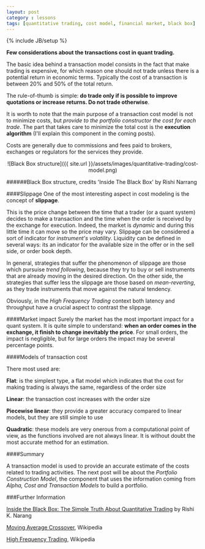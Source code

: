 ```yaml
---
layout: post
category : lessons
tags: [quantitative trading, cost model, financial market, black box]
---
```

{% include JB/setup %}

**Few considerations about the transactions cost in quant trading.**

<!--more-->

The basic idea behind a transaction model consists in the fact that make trading is expensive, for which reason one should not trade unless there is a potential return in economic terms. Typically the cost of a transaction is between 20% and 50% of the total return. 

The rule-of-thumb is simple: **do trade only if is possible to improve quotations or increase returns. Do not trade otherwise**. 

It is worth to note that the main purpose of a transaction cost model is not to minimize costs, but *provide to the portfolio constructor the cost for each trade*. The part that takes care to minimize the total cost is the **execution algorithm** (I'll explain this component in the coming posts). 

Costs are generally due to commissions and fees paid to brokers, exchanges or regulators for the services they provide. 

<div style="text-align:center" markdown="1">
![Black Box structure]({{ site.url }}/assets/images/quantitative-trading/cost-model.png)
</div>

######Black Box structure, credits 'Inside The Black Box' by Rishi Narrang

####Slippage
One of the most interesting aspect in cost modeling is the concept of **slippage**.

This is the price change between the time that a trader (or a quant system) decides to make a transaction and the time when the order is received by the exchange for execution. Indeed, the market is *dynamic* and during this little time it can move so the price may vary. Slippage can be considered a sort of indicator for *instrument's volatility*. Liquidity can be defined in several ways: its an indicator for the available size in the offer or in the sell side, or order book depth.

In general, strategies that suffer the phenomenon of slippage are those which pursuise *trend following*, because they try to buy or sell instruments that are already moving in the desired direction.
On the other side, the strategies that suffer less the slippage are those based on *mean-reverting*, as they trade instruments that move against the natural tendency.

Obviously, in the *High Frequency Trading* context both latency and throughput have a crucial aspect to contrast the slippage. 

####Market impact
Surely the market has the most important impact for a quant system. It is quite simple to understand: **when an order comes in the exchange, it finish to change inevitably the price**. For small orders, the impact is negligible, but for large orders the impact may be several percentage points. 

####Models of transaction cost 

There most used are:

**Flat**: is the simplest type, a flat model which indicates that the cost for making trading is always the same, regardless of the order size

**Linear**: the transaction cost increases with the order size 

**Piecewise linear**: they provide a greater accuracy compared to linear models, but they are still simple to use

**Quadratic**: these models are very onerous from a computational point of view, as the functions involved are not always linear. It is without doubt the most accurate method for an estimation.


####Summary

A transaction model is used to provide an accurate estimate of the costs related to trading activities. The next post will be about the *Portfolio Construction Model*, the component that uses the information coming from *Alpha, Cost and Transaction Models* to build a portfolio.

###Further Information

[Inside the Black Box: The Simple Truth About Quantitative Trading](http://www.amazon.com/Inside-Black-Box-Quantitative-Trading/dp/1480590061) by Rishi K. Narang

[Moving Average Crossover](http://en.wikipedia.org/wiki/Moving_average_crossover), Wikipedia

[High Frequency Trading](http://en.wikipedia.org/wiki/High-frequency_trading), Wikipedia



